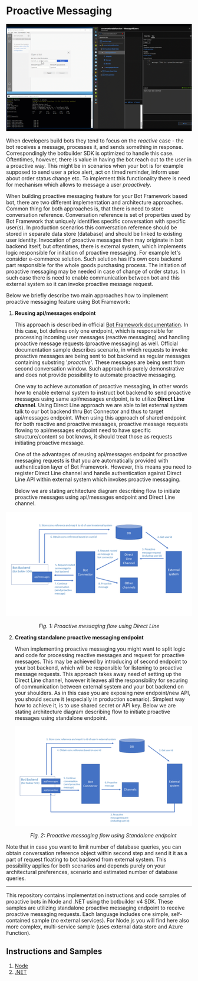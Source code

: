 # Proactive Messaging

![ProactiveMessaging GIF](/node/images/ProactiveMessage.gif)

When developers build bots they tend to focus on the _reactive_ case - the bot receives a message, processes it, and sends something in response. Correspondingly the botbuilder SDK is optimized to handle this case. Oftentimes, however, there is value in having the bot reach out to the user in a proactive way. This might be in scenarios when your bot is for example supposed to send user a price alert, act on timed reminder, inform user about order status change etc. To implement this functionality there is need for mechanism which allows to message a user _proactively_.

When building proactive messaging feature for your Bot Framework based bot, there are two different implementation and architecture approaches. Common thing for both approaches is, that there is need to store conversation reference. Conversation reference is set of properties used by Bot Framework that uniquely identifies specific conversation with specific user(s). In production scenarios this conversation reference should be stored in separate data store (database) and should be linked to existing user identity. Invocation of proactive messages then may originate in bot backend itself, but oftentimes, there is external system, which implements logic responsible for initiation of proactive messaging. For example let's consider e-commerce solution. Such solution has it's own core backend part responsible for the whole goods purchasing process. The initiation of proactive messaging may be needed in case of change of order status. In such case there is need to enable communication between bot and this external system so it can invoke proactive message request. 

Below we briefly describe two main approaches how to implement proactive messaging feature using Bot Framework:

1. **Reusing api/messages endpoint**

   This approach is described in official [Bot Framework documentation](https://docs.microsoft.com/en-us/azure/bot-service/bot-builder-howto-proactive-message?view=azure-bot-service-4.0&tabs=csharp). In this case, bot defines only one endpoint, which is responsible for processing incoming user messages (reactive messaging) and handling proactive message requests (proactive messaging) as well. Official documentation sample describes scenario, in which requests to invoke proactive messages are being sent to bot backend as regular messages containing substring '*proactive*'. These messages are being sent from second conversation window. Such approach is purely demonstrative and does not provide possibility to automate proactive messaging. 

   One way to achieve automation of proactive messaging, in other words how to enable external system to instruct bot backend to send proactive messages using same api/messages endpoint, is to utilize **Direct Line channel**. Using Direct Line approach we are able to let external system talk to our bot backend thru Bot Connector and thus to target api/messages endpoint. When using this approach of shared endpoint for both reactive and proactive messages, proactive message requests flowing to api/messages endpoint need to have specific structure/content so bot knows, it should treat those as requests initiating proactive message. 

   One of the advantages of reusing api/messages endpoint for proactive messaging requests is that you are automatically provided with authentication layer of Bot Framework. However, this means you need to register Direct Line channel and handle authentication against Direct Line API within external system which invokes proactive messaging.

   Below we are stating architecture diagram describing flow to initiate proactive messages using api/messages endpoint and Direct Line channel.



![Proactive Messages using Direct Line](https://github.com/lucashuet93/botbuilder-proactivemessaging/blob/master/img/proactive_directline.png)

<center><i>Fig. 1: Proactive messaging flow using Direct Line</i></center>

2. **Creating standalone proactive messaging endpoint**

   When implementing proactive messaging you might want to split logic and code for processing reactive messages and request for proactive messages. This may be achieved by introducing of second endpoint to your bot backend, which will be responsible for listening to proactive message requests. This approach takes away need of setting up the Direct Line channel, however it leaves all the responsibility for securing of communication between external system and your bot backend on your shoulders. As in this case you are exposing new endpoint/new API, you should secure it (especially in production scenario). Simplest way how to achieve it, is to use shared secret or API key. Below we are stating architecture diagram describing flow to initiate proactive messages using standalone endpoint.

   ![Proactive Messages using Standalone Endpoint](https://github.com/lucashuet93/botbuilder-proactivemessaging/blob/master/img/proactive_separeteendpoint.png)

   <center> <i> Fig. 2: Proactive messaging flow using Standalone endpoint </i> </center>

Note that in case you want to limit number of database queries, you can obtain conversation reference object within second step and send it it as a part of request floating to bot backend from external system. This possibility applies for both scenarios and depends purely on your architectural preferences, scenario and estimated number of database queries.

------

This repository contains implementation instructions and code samples of proactive bots in Node and .NET using the botbuilder v4 SDK. These samples are utilizing standalone proactive messaging endpoint to receive proactive messaging requests. Each language includes one simple, self-contained sample (no external services). For Node.js you will find here also more complex, multi-service sample (uses external data store and Azure Function). 

## Instructions and Samples

1. [Node](https://github.com/lucashuet93/botbuilder-proactivemessaging/tree/master/node)
2. [.NET](https://github.com/lucashuet93/botbuilder-proactivemessaging/tree/master/dotnet)
